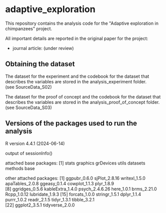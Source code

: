 # adaptive_exploration
This repository contains the analysis code for the "Adaptive exploration in chimpanzees" project.

All important details are reported in the original paper for the project:
- journal article: (under review)

## Obtaining the dataset
The dataset for the experiment and the codebook for the dataset that describes the variables are stored in the analysis_experiment folder.  
(see SourceData_S02)

The dataset for the proof of concept and the codebook for the dataset that describes the variables are stored in the analysis_proof_of_concept folder.  
(see SourceData_S03)

## Versions of the packages used to run the analysis
R version 4.4.1 (2024-06-14)

output of sessionInfo() 

attached base packages:
[1] stats     graphics  grDevices utils     datasets  methods   base     

other attached packages:
 [1] ggpubr_0.6.0     sjPlot_2.8.16    writexl_1.5.0    apaTables_2.0.8  ggeasy_0.1.4     cowplot_1.1.3    plyr_1.8.9      
 [8] ggridges_0.5.6   kableExtra_1.4.0 psych_2.4.6.26   here_1.0.1       brms_2.21.0      Rcpp_1.0.12      lubridate_1.9.3 
[15] forcats_1.0.0    stringr_1.5.1    dplyr_1.1.4      purrr_1.0.2      readr_2.1.5      tidyr_1.3.1      tibble_3.2.1    
[22] ggplot2_3.5.1    tidyverse_2.0.0 
